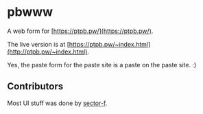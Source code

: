 pbwww
=====
A web form for [https://ptpb.pw/](https://ptpb.pw/).

The live version is at [https://ptpb.pw/~index.html](http://ptpb.pw/~index.html).

Yes, the paste form for the paste site is a paste on the paste site. :)

Contributors
------------
Most UI stuff was done by [sector-f](https://github.com/sector-f).
